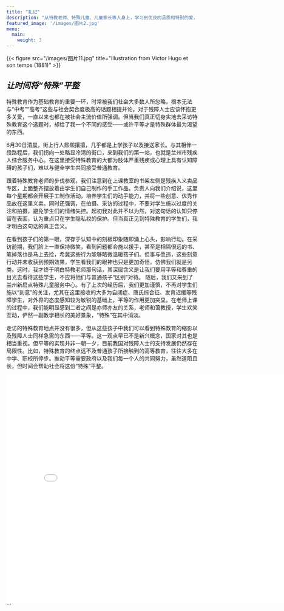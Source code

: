 ```yaml
---
title: "扎记"
description: "从特教老师、特殊儿童、儿童家长等人身上，学习到优良的品质和特别的爱，让我们在今后的发展道路中向他们看齐。特教老师数十年如一日的奉献和坚持；特殊儿童深处黑暗，但仍然渴望追随光、靠近光、成为光、发散光的质朴和单纯；特殊儿童父母不求任何回报的特别的爱。"
featured_image: '/images/图片2.jpg'
menu:
  main:
    weight: 3
---
```

{{< figure src="/images/图片11.jpg" title="Illustration from Victor Hugo et son temps (1881)" >}}

## _让时间将“特殊”平整_  
特殊教育作为基础教育的重要一环，时常被我们社会大多数人所忽略，根本无法与“中考”“高考”这些与社会契合度极高的话题相提并论。对于残障人士应该怀抱更多关爱，一直以来也都在被社会主流价值所强调。但当我们真正切身实地去采访特殊教育这个选题时，却给了我一个不同的感受——或许平等才是特殊群体最为渴望的东西。

6月30日清晨，街上行人熙熙攘攘，几乎都是上学孩子以及接送家长。与其相伴一段路程后，我们拐向一处略显冷清的街口，来到我们的第一站，也就是兰州市残疾人综合服务中心。在这里接受特殊教育的大都为肢体严重残疾或心理上具有认知障碍的孩子们，难以与健全学生共同接受普通教育。

跟着特殊教育老师的步伐参观，我们注意到在上课教室的书架左侧是残疾人义卖品专区，上面整齐摆放着由学生们自己制作的手工作品。负责人向我们介绍说，这里每个星期都会开展手工制作活动，培养学生们的动手能力，并将一些创意、优秀作品放在这里义卖。同时还强调，在拍摄、采访的过程中，不要对学生施以过度的关注和拍摄，避免学生们的情绪失控。起初我对此并不以为然，对这句话的认知只停留在表面，认为重点只在学生隐私权的保护。但当真正见到特殊教育的学生们，我才明白这句话的真正含义。

在看到孩子们的第一眼，深存于认知中的刻板印象随即涌上心头，影响行动。在采访前期，我们脸上一直保持微笑，看到问题都会施以援手，甚至是相隔很远的书、笔掉落也是马上去捡，希冀这些行为能够略微温暖孩子们。但事与愿违，这些刻意行动并未收获到预期效果，学生看我们的眼神也只是更加奇怪，仿佛我们就是另类。这时，我才终于明白特教老师那句话，其深层含义是让我们要用平等和尊重的目光去看待这些学生，不应将他们与普通孩子“区别”对待。
随后，我们又来到了兰州新启点特殊儿童服务中心。有了上次的经历后，我们更加谨慎，不再对学生们施以“刻意”的关注，尤其在这里接收的大多为自闭症、唐氏综合征、发育迟缓等残障学生，对外界的态度感知较为敏锐的基础上，平等的作用更加突显。在老师上课的过程中，我们能明显感到二者之间是亦师亦友的关系，老师和蔼教授，学生欢笑互动，俨然一副教学相长的美好景象，“特殊”在其中消淡。

走访的特殊教育地点并没有很多，但从这些孩子中我们可以看到特殊教育的缩影以及残障人士同样急需的东西——平等。这一观点早已不是新兴概念，国家对其也是相当重视。但平等的实现并非一朝一夕，目前我国对残障人士的支持发展仍然存在局限性。比如，特殊教育的终点远不及普通孩子所接触到的高等教育，往往大多在中学、职校所停步。推动平等需要政府以及我们每一个人的共同努力，虽然道阻且长，但时间会帮助社会将这份“特殊”平整。
<iframe src="//player.bilibili.com/player.html?aid=367632356&bvid=BV1j94y1w7uN&cid=1376885130&p=1" scrolling="no" border="0" frameborder="no" framespacing="0" allowfullscreen="true"width="800px" height="600px"> </iframe>
```
